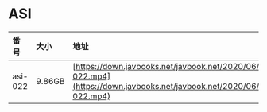 # ASI

| 番号 | 大小 | 地址 |
| :--- | :--- | :--- |
| asi-022 | 9.86GB | [https://down.javbooks.net/javbook.net/2020/06/22/asi-022.mp4](https://down.javbooks.net/javbook.net/2020/06/22/asi-022.mp4) |

